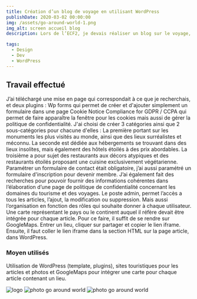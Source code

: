 ```yaml
---
title: Création d’un blog de voyage en utilisant WordPress
publishDate: 2020-03-02 00:00:00
img: /assets/go-around-world-1.png
img_alt: screen accueil blog
description: Lors de l’ECF2, je devais réaliser un blog sur le voyage, en utilisant le CMS WordPress.

tags:
  - Design
  - Dev
  - WordPress
---
```


## Travail effectué

> 
J’ai téléchargé une mise en page qui correspondait à ce que je recherchais, et deux plugins :
Wp forms  qui permet de créer et d'ajouter simplement un formulaire dans une page 
Cookie Notice Compliance for GDPR / CCPA qui permet de faire apparaître la fenêtre pour les cookies mais aussi de gérer la politique de confidentialité.
J'ai choisi de créer 3 catégories ainsi que 2 sous-catégories pour chacune d'elles : 
La première portant sur les monuments les plus visités au monde, ainsi que des lieux surréalistes et méconnu. 
La seconde est dédiée aux hébergements se trouvant dans des lieux insolites, mais également des hôtels étoilés à des prix abordables. 
La troisième a pour sujet des restaurants aux décors atypiques et des restaurants étoilés proposant une cuisine exclusivement végétarienne. 
Paramétrer un formulaire de contact était obligatoire, j’ai aussi paramétré un formulaire d'inscription pour devenir membre. J’ai également fait des recherches pour pouvoir fournir des informations cohérentes dans l’élaboration d’une page de politique de confidentialité concernant les domaines du tourisme et des voyages.
Le poste admin, permet l’accès a tous les articles, l’ajout, la modification ou suppression. Mais aussi l’organisation en fonction des rôles qui souhaite donner à chaque utilisateur. 
Une carte représentant le pays ou le continent auquel il réfère devait être intégrée pour chaque article. 
Pour ce faire, il suffit de se rendre sur GoogleMaps. Entrer un lieu, cliquer sur partager et copier le lien iframe. 
Ensuite, il faut coller le lien iframe dans la section HTML sur la page article, dans WordPress.

### Moyen utilisés

Utilisation de WordPress (template, plugins), sites touristiques pour les articles et photos et GoogleMaps pour intégrer une carte pour chaque article contenant un lieu.

![logo](/assets/logo.png)
![photo go around world](/assets/go-around-world-2.png)
![photo go around world](/assets/go-around-world-3.png)
